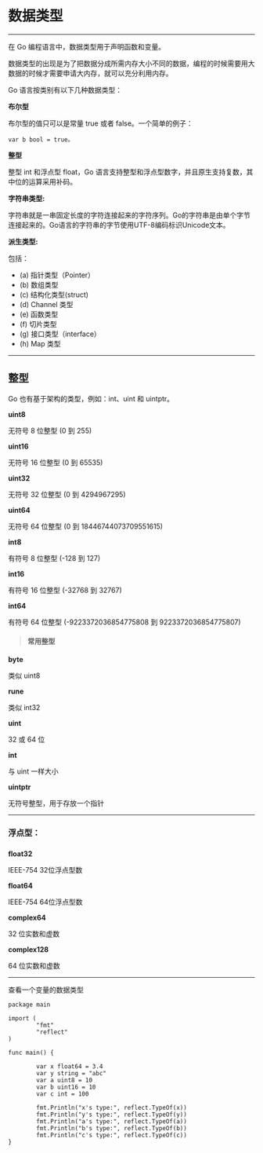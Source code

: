 # 数据类型

---

在 Go 编程语言中，数据类型用于声明函数和变量。

数据类型的出现是为了把数据分成所需内存大小不同的数据，编程的时候需要用大数据的时候才需要申请大内存，就可以充分利用内存。

Go 语言按类别有以下几种数据类型：



**布尔型**

布尔型的值只可以是常量 true 或者 false。一个简单的例子：

```golang
var b bool = true。
```

**整型**

整型 int 和浮点型 float，Go 语言支持整型和浮点型数字，并且原生支持复数，其中位的运算采用补码。



**字符串类型:**

字符串就是一串固定长度的字符连接起来的字符序列。Go的字符串是由单个字节连接起来的。Go语言的字符串的字节使用UTF-8编码标识Unicode文本。



**派生类型:**

包括：

* \(a\) 指针类型（Pointer）
* \(b\) 数组类型
* \(c\) 结构化类型\(struct\)
* \(d\) Channel 类型
* \(e\) 函数类型
* \(f\) 切片类型
* \(g\) 接口类型（interface）
* \(h\) Map 类型

---

## 整型

Go 也有基于架构的类型，例如：int、uint 和 uintptr。

**uint8**

无符号 8 位整型 \(0 到 255\)

**uint16**

无符号 16 位整型 \(0 到 65535\)

**uint32**

无符号 32 位整型 \(0 到 4294967295\)

**uint64**

无符号 64 位整型 \(0 到 18446744073709551615\)

**int8**

有符号 8 位整型 \(-128 到 127\)

**int16**

有符号 16 位整型 \(-32768 到 32767\)

**int64**

有符号 64 位整型 \(-9223372036854775808 到 9223372036854775807\)

> #### 常用整型

**byte**

类似 uint8

**rune**

类似 int32

**uint**

32 或 64 位

**int**

与 uint 一样大小

**uintptr**

无符号整型，用于存放一个指针

---

### 浮点型：

### 

**float32**

IEEE-754 32位浮点型数

  
**float64**

IEEE-754 64位浮点型数



**complex64**

32 位实数和虚数



**complex128**

64 位实数和虚数

---



查看一个变量的数据类型

```golang
package main

import (
        "fmt"
        "reflect"
)

func main() {

        var x float64 = 3.4
        var y string = "abc"
        var a uint8 = 10
        var b uint16 = 10
        var c int = 100

        fmt.Println("x's type:", reflect.TypeOf(x))
        fmt.Println("y's type:", reflect.TypeOf(y))
        fmt.Println("a's type:", reflect.TypeOf(a))
        fmt.Println("b's type:", reflect.TypeOf(b))
        fmt.Println("c's type:", reflect.TypeOf(c))
}
```













